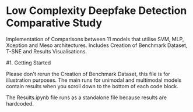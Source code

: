 # Low Complexity Deepfake Detection Comparative Study

Implementation of Comparisons between 11 models that utilise SVM, MLP, Xception and Meso architectures.
Includes Creation of Benchmark Dataset, T-SNE and Results Visualisations.

#1. Getting Started

Please don't rerun the Creation of Benchmark Dataset, this file is for illustration purposes.
The main runs for unimodal and multimodal models contain results when you scroll down to the bottom of each code block.

The Results.ipynb file runs as a standalone file because results are hardcoded.
